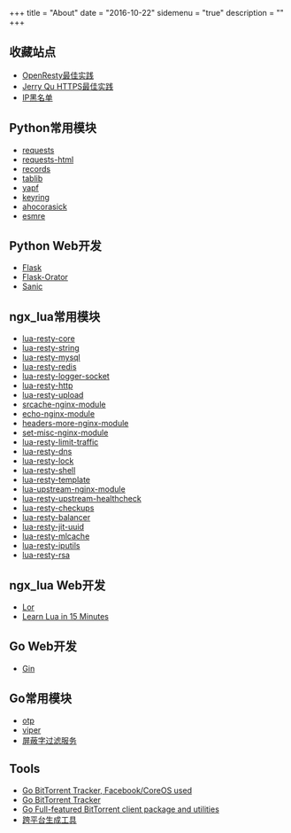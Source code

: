 +++
title = "About"
date = "2016-10-22"
sidemenu = "true"
description = ""
+++

## 收藏站点
- [OpenResty最佳实践](https://moonbingbing.gitbooks.io/openresty-best-practices/content/index.html)
- [Jerry Qu HTTPS最佳实践](https://imququ.com)
- [IP黑名单](https://github.com/firehol/blocklist-ipsets)

## Python常用模块
- [requests](https://github.com/kennethreitz/requests)
- [requests-html](https://github.com/kennethreitz/requests-html)
- [records](https://github.com/kennethreitz/records)
- [tablib](https://github.com/kennethreitz/tablib)
- [yapf](https://pypi.python.org/pypi/yapf)
- [keyring](https://pypi.python.org/pypi/keyring)
- [ahocorasick](https://pypi.python.org/pypi/ahocorasick)
- [esmre](https://pypi.python.org/pypi/esmre)

## Python Web开发
- [Flask](https://github.com/pallets/flask)
- [Flask-Orator](https://github.com/sdispater/flask-orator)
- [Sanic](https://github.com/channelcat/sanic)

## ngx_lua常用模块
- [lua-resty-core](https://github.com/openresty/lua-resty-core)
- [lua-resty-string](https://github.com/openresty/lua-resty-string)
- [lua-resty-mysql](https://github.com/openresty/lua-resty-mysql)
- [lua-resty-redis](https://github.com/openresty/lua-resty-redis)
- [lua-resty-logger-socket](https://github.com/cloudflare/lua-resty-logger-socket)
- [lua-resty-http](https://github.com/pintsized/lua-resty-http)
- [lua-resty-upload](https://github.com/openresty/lua-resty-upload)
- [srcache-nginx-module](https://github.com/openresty/srcache-nginx-module)
- [echo-nginx-module](https://github.com/openresty/echo-nginx-module)
- [headers-more-nginx-module](https://github.com/openresty/headers-more-nginx-module)
- [set-misc-nginx-module](https://github.com/openresty/set-misc-nginx-module)
- [lua-resty-limit-traffic](https://github.com/openresty/lua-resty-limit-traffic)
- [lua-resty-dns](https://github.com/openresty/lua-resty-dns)
- [lua-resty-lock](https://github.com/openresty/lua-resty-lock)
- [lua-resty-shell](https://github.com/juce/lua-resty-shell)
- [lua-resty-template](https://github.com/bungle/lua-resty-template)
- [lua-upstream-nginx-module](https://github.com/openresty/lua-upstream-nginx-module)
- [lua-resty-upstream-healthcheck](https://github.com/openresty/lua-resty-upstream-healthcheck)
- [lua-resty-checkups](https://github.com/upyun/lua-resty-checkups)
- [lua-resty-balancer](https://github.com/agentzh/lua-resty-balancer)
- [lua-resty-jit-uuid](https://github.com/thibaultcha/lua-resty-jit-uuid)
- [lua-resty-mlcache](https://github.com/thibaultcha/lua-resty-mlcache)
- [lua-resty-iputils](https://github.com/hamishforbes/lua-resty-iputils)
- [lua-resty-rsa](https://github.com/doujiang24/lua-resty-rsa)

## ngx_lua Web开发
- [Lor](https://github.com/sumory/lor)
- [Learn Lua in 15 Minutes](http://tylerneylon.com/a/learn-lua/)

## Go Web开发
- [Gin](https://github.com/gin-gonic/gin)

## Go常用模块
- [otp](https://github.com/pquerna/otp)
- [viper](https://github.com/spf13/viper)
- [屏蔽字过滤服务](https://github.com/goofansu/wego)

## Tools
- [Go BitTorrent Tracker, Facebook/CoreOS used](https://github.com/chihaya/chihaya)
- [Go BitTorrent Tracker](https://github.com/GrappigPanda/notorious)
- [Go Full-featured BitTorrent client package and utilities](https://github.com/anacrolix/torrent)
- [跨平台生成工具](https://github.com/laher/goxc)

